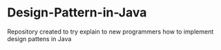 # Design-Pattern-in-Java
Repository created to try explain to new programmers  how to implement design pattens in Java
